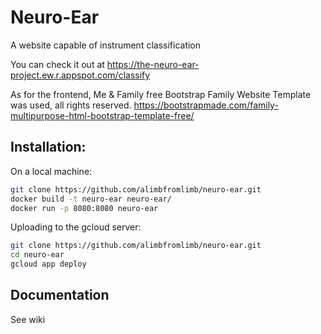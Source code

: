 # Neuro-Ear

A website capable of instrument classification

You can check it out at https://the-neuro-ear-project.ew.r.appspot.com/classify

As for the frontend, Me & Family free Bootstrap Family Website Template was used, all rights reserved.
https://bootstrapmade.com/family-multipurpose-html-bootstrap-template-free/


## Installation:

On a local machine:
```bash
git clone https://github.com/alimbfromlimb/neuro-ear.git
docker build -t neuro-ear neuro-ear/
docker run -p 8080:8080 neuro-ear
```
Uploading to the gcloud server:
```bash
git clone https://github.com/alimbfromlimb/neuro-ear.git
cd neuro-ear
gcloud app deploy
```

## Documentation
See wiki

